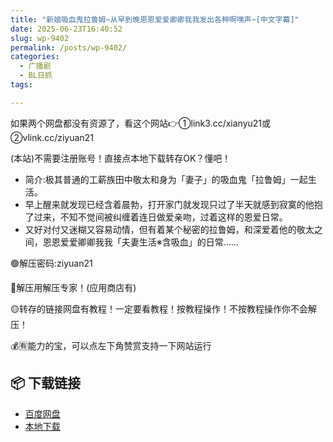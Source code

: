 ```yaml
---
title: "新娘吸血鬼拉鲁姆~从早到晚恩恩爱爱卿卿我我发出各种啊嘿声~[中文字幕]"
date: 2025-06-23T16:40:52
slug: wp-9402
permalink: /posts/wp-9402/
categories:
  - 广播剧
  - BL日抓
tags:

---
```


如果两个网盘都没有资源了，看这个网站👉①link3.cc/xianyu21或②vlink.cc/ziyuan21

(本站)不需要注册账号！直接点本地下载转存OK？懂吧！

*   简介:极其普通的工薪族田中敬太和身为「妻子」的吸血鬼「拉鲁姆」一起生活。
*   早上醒来就发现已经含着晨勃，打开家门就发现只过了半天就感到寂寞的他抱了过来，不知不觉间被纠缠着连日做爱亲吻，过着这样的恩爱日常。
*   又好对付又迷糊又容易动情，但有着某个秘密的拉鲁姆，和深爱着他的敬太之间，恩恩爱爱卿卿我我「夫妻生活※含吸血」的日常……

🟢解压密码:ziyuan21

🔵解压用解压专家！(应用商店有)

🟡转存的链接网盘有教程！一定要看教程！按教程操作！不按教程操作你不会解压！

💰🈶能力的宝，可以点左下角赞赏支持一下网站运行

## 📦 下载链接
- [百度网盘](https://blziyuan21.com/pay-download/9402?key=d980e0adee&down_id=0)
- [本地下载](https://blziyuan21.com/pay-download/9402?key=d980e0adee&down_id=1)

